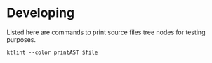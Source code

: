 # Developing

Listed here are commands to print source files tree nodes for testing purposes.

```shell
ktlint --color printAST $file
```
